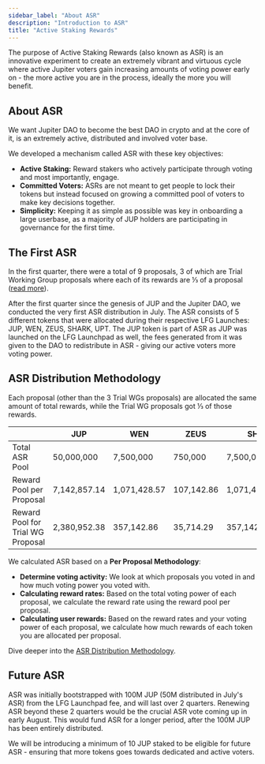 ```yaml
---
sidebar_label: "About ASR"
description: "Introduction to ASR"
title: "Active Staking Rewards"
---
```


The purpose of Active Staking Rewards (also known as ASR) is an innovative experiment to create an extremely vibrant and virtuous cycle where active Jupiter voters gain increasing amounts of voting power early on - the more active you are in the process, ideally the more you will benefit.

## About ASR

We want Jupiter DAO to become the best DAO in crypto and at the core of it, is an extremely active, distributed and involved voter base.

We developed a mechanism called ASR with these key objectives:
- **Active Staking:** Reward stakers who actively participate through voting and most importantly, engage.
- **Committed Voters:** ASRs are not meant to get people to lock their tokens but instead focused on growing a committed pool of voters to make key decisions together.
- **Simplicity:** Keeping it as simple as possible was key in onboarding a large userbase, as a majority of JUP holders are participating in governance for the first time.

## The First ASR

In the first quarter, there were a total of 9 proposals, 3 of which are Trial Working Group proposals where each of its rewards are ⅓ of a proposal ([read more](https://www.jupresear.ch/t/trial-budgets-for-the-3-new-wgs/15976)).

After the first quarter since the genesis of JUP and the Jupiter DAO, we conducted the very first ASR distribution in July. The ASR consists of 5 different tokens that were allocated during their respective LFG Launches: JUP, WEN, ZEUS, SHARK, UPT. The JUP token is part of ASR as JUP was launched on the LFG Launchpad as well, the fees generated from it was given to the DAO to redistribute in ASR - giving our active voters more voting power.

## ASR Distribution Methodology

Each proposal (other than the 3 Trial WGs proposals) are allocated the same amount of total rewards, while the Trial WG proposals got ⅓ of those rewards.

|| JUP | WEN | ZEUS | SHARK | UPT |
| -------------------------------- | ----------- | ----------- | --------- | ----------------| ----------|
|Total ASR Pool                    |50,000,000   |7,500,000    |750,000    |7,500,000,000    |750,000    |
|Reward Pool per Proposal          |7,142,857.14 |1,071,428.57 |107,142.86 |1,071,428,571.43 |107,142.86 |
|Reward Pool for Trial WG Proposal |2,380,952.38 |357,142.86   |35,714.29  |357,142,857.14   |35,714.29  |

We calculated ASR based on a **Per Proposal Methodology**:

- **Determine voting activity:** We look at which proposals you voted in and how much voting power you voted with.
- **Calculating reward rates:** Based on the total voting power of each proposal, we calculate the reward rate using the reward pool per proposal.
- **Calculating user rewards:** Based on the reward rates and your voting power of each proposal, we calculate how much rewards of each token you are allocated per proposal.

Dive deeper into the [ASR Distribution Methodology](https://www.jupresear.ch/t/asr-active-staking-rewards-methodology/19338).

## Future ASR

ASR was initially bootstrapped with 100M JUP (50M distributed in July's ASR) from the LFG Launchpad fee, and will last over 2 quarters. Renewing ASR beyond these 2 quarters would be the crucial ASR vote coming up in early August. This would fund ASR for a longer period, after the 100M JUP has been entirely distributed.

We will be introducing a minimum of 10 JUP staked to be eligible for future ASR - ensuring that more tokens goes towards dedicated and active voters.